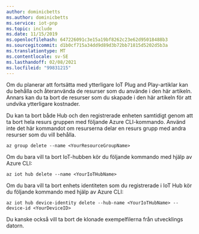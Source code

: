 ```yaml
---
author: dominicbetts
ms.author: dominicbetts
ms.service: iot-pnp
ms.topic: include
ms.date: 11/15/2019
ms.openlocfilehash: 647226091c3e15a19bf8262c23e62d95018488b3
ms.sourcegitcommit: d1b0cf715a34dd9d89d3b72bb71815d5202d5b3a
ms.translationtype: MT
ms.contentlocale: sv-SE
ms.lasthandoff: 02/08/2021
ms.locfileid: "99831215"
---
```

Om du planerar att fortsätta med ytterligare IoT Plug and Play-artiklar kan du behålla och återanvända de resurser som du använde i den här artikeln. Annars kan du ta bort de resurser som du skapade i den här artikeln för att undvika ytterligare kostnader.

Du kan ta bort både Hub och den registrerade enheten samtidigt genom att ta bort hela resurs gruppen med följande Azure CLI-kommando. Använd inte det här kommandot om resurserna delar en resurs grupp med andra resurser som du vill behålla.

```azurecli-interactive
az group delete --name <YourResourceGroupName>
```

Om du bara vill ta bort IoT-hubben kör du följande kommando med hjälp av Azure CLI:

```azurecli-interactive
az iot hub delete --name <YourIoTHubName>
```

Om du bara vill ta bort enhets identiteten som du registrerade i IoT Hub kör du följande kommando med hjälp av Azure CLI:

```azurecli-interactive
az iot hub device-identity delete --hub-name <YourIoTHubName> --device-id <YourDeviceID>
```

Du kanske också vill ta bort de klonade exempelfilerna från utvecklings datorn.
